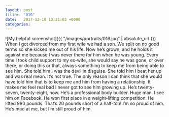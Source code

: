 ```yaml
---
layout: post
title:  "016"
date:   2017-12-10 13:21:03 +0000
categories: 
---
```


![My helpful screenshot]({{ "/images/portraits/016.jpg" | absolute_url }})
When I got divorced from my first wife we had a son. We split on no good terms so she kicked me out of his life. Now he’s grown, and he holds it against me because I was never there for him when he was young. Every time I took child support to my ex-wife, she would say he was gone, or over there, or doing this or that, always something to keep me from being able to see him. She told him I was the devil in disguise. She told him I beat her up and was real mean. It’s not true. The only reason I can think that she would have told him that is to keep me and him from having a relationship. It makes me feel real bad I never got to see him growing up.
He’s twenty-seven, twenty-eight, now. He’s a professional body builder. Huge man. I see him on Facebook. He won first place in a weight-lifting competition. He lifted 980 pounds. That’s 20 pounds short of a half-ton! I’m so proud of him. He’s mad at me, but I’m still proud of him.
